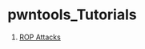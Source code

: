 # pwntools_Tutorials

1. [ROP Attacks](https://github.com/sdvickers98/pwntools_Tutorials/blob/master/ROP.md)
